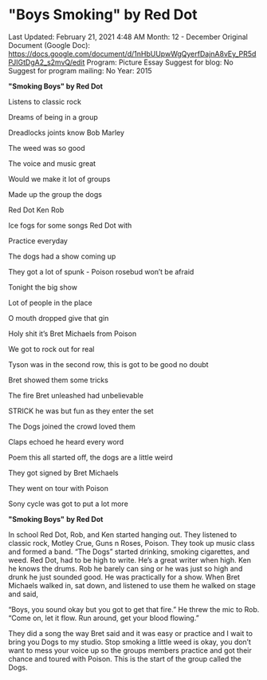 # "Boys Smoking" by Red Dot

Last Updated: February 21, 2021 4:48 AM
Month: 12 - December
Original Document (Google Doc): https://docs.google.com/document/d/1nHbUUpwWgQyerfDajnA8vEy_PR5dPJIGtDgA2_s2mvQ/edit
Program: Picture Essay
Suggest for blog: No
Suggest for program mailing: No
Year: 2015

**"Smoking Boys" by Red Dot**

Listens to classic rock

Dreams of being in a group

Dreadlocks joints know Bob Marley

The weed was so good

The voice and music great

Would we make it lot of groups

Made up the group the dogs

Red Dot Ken Rob

Ice fogs for some songs Red Dot with

Practice everyday

The dogs had a show coming up

They got a lot of spunk - Poison rosebud won’t be afraid

Tonight the big show

Lot of people in the place

O mouth dropped give that gin

Holy shit it’s Bret Michaels from Poison

We got to rock out for real

Tyson was in the second row, this is got to be good no doubt

Bret showed them some tricks

The fire Bret unleashed had unbelievable

STRICK he was but fun as they enter the set

The Dogs joined the crowd loved them

Claps echoed he heard every word

Poem this all started off, the dogs are a little weird

They got signed by Bret Michaels

They went on tour with Poison

Sony cycle was got to put a lot more

**"Smoking Boys"** **by Red Dot**

In school Red Dot, Rob, and Ken started hanging out. They listened to classic rock, Motley Crue, Guns n Roses, Poison. They took up music class and formed a band. “The Dogs” started drinking, smoking cigarettes, and weed. Red Dot, had to be high to write. He’s a great writer when high. Ken he knows the drums. Rob he barely can sing or he was just so high and drunk he just sounded good. He was practically for a show. When Bret Michaels walked in, sat down, and listened to use them he walked on stage and said,

“Boys, you sound okay but you got to get that fire.” He threw the mic to Rob. “Come on, let it flow. Run around, get your blood flowing.”

They did a song the way Bret said and it was easy or practice and I wait to bring you Dogs to my studio. Stop smoking a little weed is okay, you don’t want to mess your voice up so the groups members practice and got their chance and toured with Poison. This is the start of the group called the Dogs.